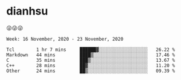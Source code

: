 
# dianhsu

:stuck_out_tongue_winking_eye::stuck_out_tongue_winking_eye::stuck_out_tongue_winking_eye:

<!--START_SECTION:waka-->
```text
Week: 16 November, 2020 - 23 November, 2020

Tcl        1 hr 7 mins     ██████▓░░░░░░░░░░░░░░░░░░   26.22 % 
Markdown   44 mins         ████▒░░░░░░░░░░░░░░░░░░░░   17.46 % 
C          35 mins         ███▒░░░░░░░░░░░░░░░░░░░░░   13.67 % 
C++        28 mins         ██▓░░░░░░░░░░░░░░░░░░░░░░   11.20 % 
Other      24 mins         ██▒░░░░░░░░░░░░░░░░░░░░░░   09.39 % 
```
<!--END_SECTION:waka-->

